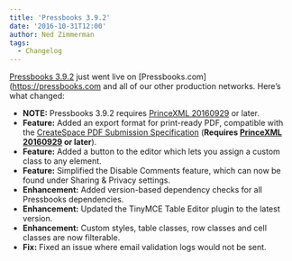 ```yaml
---
title: 'Pressbooks 3.9.2'
date: '2016-10-31T12:00'
author: Ned Zimmerman
tags:
  - Changelog
---
```


[Pressbooks 3.9.2](https://github.com/pressbooks/pressbooks/releases/tag/v3.9.2) just went
live on [Pressbooks.com](https://pressbooks.com and all of our other production networks.
Here’s what changed:

- **NOTE:** Pressbooks 3.9.2 requires
  [PrinceXML 20160929](http://www.princexml.com/latest/) or later.
- **Feature:** Added an export format for print-ready PDF, compatible with the
  [CreateSpace PDF Submission Specification](https://www.createspace.com/ServicesWorkflow/ResourceDownload.do?id=1583)
  (**Requires [PrinceXML 20160929](http://www.princexml.com/latest/) or later**).
- **Feature:** Added a button to the editor which lets you assign a custom class to any
  element.
- **Feature:** Simplified the Disable Comments feature, which can now be found under
  Sharing & Privacy settings.
- **Enhancement:** Added version-based dependency checks for all Pressbooks dependencies.
- **Enhancement:** Updated the TinyMCE Table Editor plugin to the latest version.
- **Enhancement:** Custom styles, table classes, row classes and cell classes are now
  filterable.
- **Fix:** Fixed an issue where email validation logs would not be sent.
